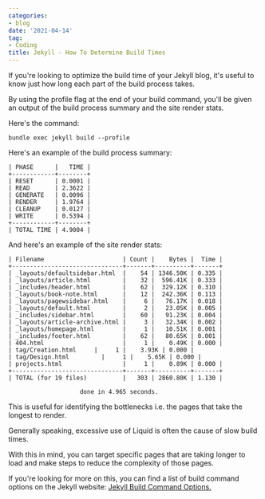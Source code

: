 ```yaml
---
categories:
- blog
date: '2021-04-14'
tag:
- Coding
title: Jekyll - How To Determine Build Times
---
```


If you're looking to optimize the build time of your Jekyll blog, it's useful to know just how long each part of the build process takes.

By using the profile flag at the end of your build command, you'll be given an output of the build process summary and the site render stats.

Here's the command:

```
bundle exec jekyll build --profile
```

Here's an example of the build process summary:

```
| PHASE      |   TIME |
+------------+--------+
| RESET      | 0.0001 |
| READ       | 2.3622 |
| GENERATE   | 0.0096 |
| RENDER     | 1.9764 |
| CLEANUP    | 0.0127 |
| WRITE      | 0.5394 |
+------------+--------+
| TOTAL TIME | 4.9004 |
```

And here's an example of the site render stats:

```
| Filename                      | Count |    Bytes |  Time |
+-------------------------------+-------+----------+-------+
| _layouts/defaultsidebar.html  |    54 | 1346.50K | 0.335 |
| _layouts/article.html         |    32 |  596.41K | 0.333 |
| _includes/header.html         |    62 |  329.12K | 0.310 |
| _layouts/book-note.html       |    12 |  242.36K | 0.113 |
| _layouts/pagewsidebar.html    |     6 |   76.17K | 0.018 |
| _layouts/default.html         |     2 |   23.05K | 0.005 |
| _includes/sidebar.html        |    60 |   91.23K | 0.004 |
| _layouts/article-archive.html |     3 |   32.34K | 0.002 |
| _layouts/homepage.html        |     1 |   10.51K | 0.001 |
| _includes/footer.html         |    62 |   80.65K | 0.001 |
| 404.html                      |     1 |    0.49K | 0.000 |
| tag/Creation.html     |     1 |    3.93K | 0.000 |
| tag/Design.html         |     1 |    5.65K | 0.000 |
| projects.html                 |     1 |    0.89K | 0.000 |
+-------------------------------+-------+----------+-------+
| TOTAL (for 19 files)          |   303 | 2860.80K | 1.130 |

                    done in 4.965 seconds.
```

This is useful for identifying the bottlenecks i.e. the pages that take the longest to render.

Generally speaking, excessive use of Liquid is often the cause of slow build times. 

With this in mind, you can target specific pages that are taking longer to load and make steps to reduce the complexity of those pages.

If you're looking for more on this, you can find a list of build command options on the Jekyll website: [Jekyll Build Command Options.](https://jekyllrb.com/docs/configuration/options/)